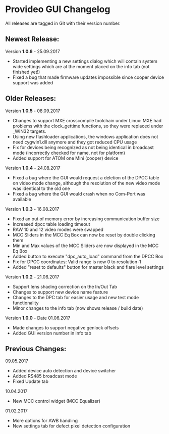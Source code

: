 # Provideo GUI Changelog

All releases are tagged in Git with their version number.

## Newest Release:

Version **1.0.6** - 25.09.2017

* Started implementing a new settings dialog which will contain system wide settings which are at the moment placed on the info tab (not finished yet!)
* Fixed a bug that made firmware updates impossible since cooper device support was added

## Older Releases:

Version **1.0.5** - 08.09.2017

* Changes to support MXE crosscompile toolchain under Linux: MXE had problems with the clock_gettime functions, so they were replaced under _WIN32 targets.
* Using new flashloader applications, the windows application does not need cygwin1.dll anymore and they got reduced CPU usage
* Fix for devices being recognized as not being identical in broadcast mode (incorrectly checked for name, not for platform)
* Added support for ATOM one Mini (cooper) device

Version **1.0.4** - 24.08.2017

* Fixed a bug where the GUI would request a deletion of the DPCC table on video mode change, although the resolution of the new video mode was identical to the old one
* Fixed a bug where the GUI would crash when no Com-Port was available

Version **1.0.3** - 16.08.2017

* Fixed an out of memory error by increasing communication buffer size
* Increased dpcc table loading timeout
* RAW 10 and 12 video modes were swapped
* MCC Sliders in the MCC Eq Box can now be reset by double clicking them
* Min and Max values of the MCC Sliders are now displayed in the MCC Eq Box
* Added button to execute "dpc_auto_load" command from the DPCC Box
* Fix for DPCC coordinates: Valid range is now 0 to resolution-1
* Added "reset to defaults" button for master black and flare level settings

Version **1.0.2** - 21.06.2017

* Support lens shading correction on the In/Out Tab
* Changes to support new device name feature
* Changes to the DPC tab for easier usage and new test mode functionality
* Minor changes to the info tab (now shows release / build date)

Version **1.0.0** - Date 01.06.2017

* Made changes to support negative genlock offsets
* Added GUI version number in info tab

## Previous Changes:

09.05.2017

* Added device auto detection and device switcher
* Added RS485 broadcast mode
* Fixed Update tab

10.04.2017

* New MCC control widget (MCC Equalizer)

01.02.2017

* More options for AWB handling
* New settings tab for defect pixel detection configuration
